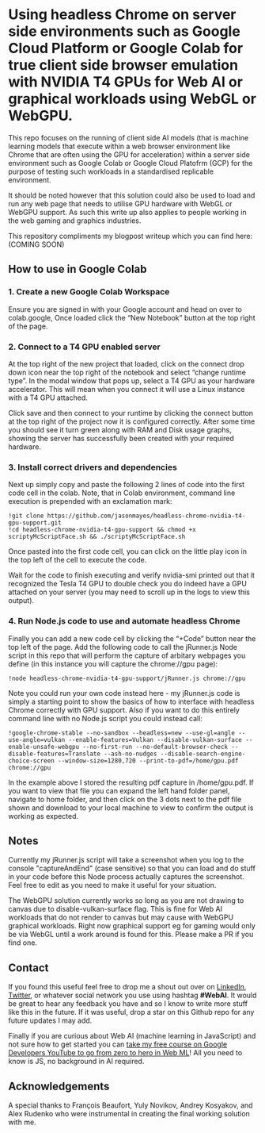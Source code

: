 # Using headless Chrome on server side environments such as Google Cloud Platform or Google Colab for true client side browser emulation with NVIDIA T4 GPUs for Web AI or graphical workloads using WebGL or WebGPU.
This repo focuses on the running of client side AI models (that is machine learning models that execute within a web browser environment like Chrome that are often using the GPU for acceleration) within a server side environment such as Google Colab or Google Cloud Platofrm (GCP) for the purpose of testing such workloads in a standardised replicable environment. 

It should be noted however that this solution could also be used to load and run any web page that needs to utilise GPU hardware with WebGL or WebGPU support. As such this write up also applies to people working in the web gaming and graphics industries.

This repository compliments my blogpost writeup which you can find here: (COMING SOON)

## How to use in Google Colab

### 1. Create a new Google Colab Workspace
Ensure you are signed in with your Google account and head on over to colab.google, Once loaded click the “New Notebook” button at the top right of the page.

### 2. Connect to a T4 GPU enabled server
At the top right of the new project that loaded, click on the connect drop down icon near the top right of the notebook and select “change runtime type”. In the modal window that pops up, select a T4 GPU as your hardware accelerator. This will mean when you connect it will use a Linux instance with a T4 GPU attached.

Click save and then connect to your runtime by clicking the connect button at the top right of the project now it is configured correctly. After some time you should see it turn green along with RAM and Disk usage graphs, showing the server has successfully been created with your required hardware.

### 3. Install correct drivers and dependencies
Next up simply copy and paste the following 2 lines of code into the first code cell in the colab. Note, that in Colab environment, command line execution is prepended with an exclamation mark:

```
!git clone https://github.com/jasonmayes/headless-chrome-nvidia-t4-gpu-support.git
!cd headless-chrome-nvidia-t4-gpu-support && chmod +x scriptyMcScriptFace.sh && ./scriptyMcScriptFace.sh
```

Once pasted into the first code cell, you can click on the little play icon in the top left of the cell to execute the code.

Wait for the code to finish executing and verify nvidia-smi printed out that it recognized the Tesla T4 GPU to double check you do indeed have a GPU attached on your server (you may need to scroll up in the logs to view this output).

### 4. Run Node.js code to use and automate headless Chrome

Finally you can add a new code cell by clicking the “+Code” button near the top left of the page. Add the following code to call the jRunner.js Node script in this repo that will perform the capture of arbitary webpages you define (in this instance you will capture the chrome://gpu page):

```
!node headless-chrome-nvidia-t4-gpu-support/jRunner.js chrome://gpu
```

Note you could run your own code instead here - my jRunner.js code is simply a starting point to show the basics of how to interface with headless Chrome correctly with GPU support. Also if you want to do this entirely command line with no Node.js script you could instead call:

```
!google-chrome-stable --no-sandbox --headless=new --use-gl=angle --use-angle=vulkan --enable-features=Vulkan --disable-vulkan-surface --enable-unsafe-webgpu --no-first-run --no-default-browser-check --disable-features=Translate --ash-no-nudges --disable-search-engine-choice-screen --window-size=1280,720 --print-to-pdf=/home/gpu.pdf chrome://gpu
```

In the example above I stored the resulting pdf capture in /home/gpu.pdf. If you want to view that file you can expand the left hand folder panel, navigate to home folder, and then click on the 3 dots next to the pdf file shown and download to your local machine to view to confirm the output is working as expected.

## Notes
Currently my jRunner.js script will take a screenshot when you log to the console "captureAndEnd" (case sensitive) so that you can load and do stuff in your code before this Node process actually captures the screenshot. Feel free to edit as you need to make it useful for your situation.

The WebGPU solution currently works so long as you are not drawing to canvas due to disable-vulkan-surface flag. This is fine for Web AI workloads that do not render to canvas but may cause with WebGPU graphical workloads. Right now graphical support eg for gaming would only be via WebGL until a work around is found for this. Please make a PR if you find one.

## Contact
If you found this useful feel free to drop me a shout out over on [LinkedIn](https://www.linkedin.com/in/WebAI), [Twitter](https://twitter.com/jason_mayes), or whatever social network you use using hashtag **#WebAI**. It would be great to hear any feedback you have and so I know to write more stuff like this in the future. If it was useful, drop a star on this Github repo for any future updates I may add.

Finally if you are curious about Web AI (machine learning in JavaScript) and not sure how to get started you can [take my free course on Google Developers YouTube to go from zero to hero in Web ML](https://goo.gle/Learn-WebML)! All you need to know is JS, no background in AI required.

## Acknowledgements
A special thanks to François Beaufort, Yuly Novikov, Andrey Kosyakov, and Alex Rudenko who were instrumental in creating the final working solution with me.
